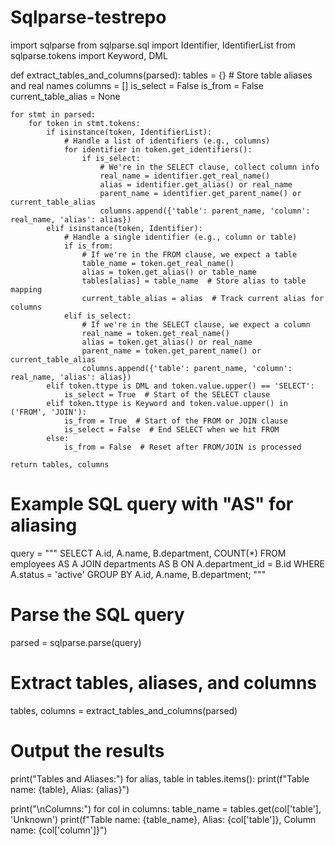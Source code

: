 # Sqlparse-testrepo

import sqlparse
from sqlparse.sql import Identifier, IdentifierList
from sqlparse.tokens import Keyword, DML

def extract_tables_and_columns(parsed):
    tables = {}  # Store table aliases and real names
    columns = []
    is_select = False
    is_from = False
    current_table_alias = None

    for stmt in parsed:
        for token in stmt.tokens:
            if isinstance(token, IdentifierList):
                # Handle a list of identifiers (e.g., columns)
                for identifier in token.get_identifiers():
                    if is_select:
                        # We're in the SELECT clause, collect column info
                        real_name = identifier.get_real_name()
                        alias = identifier.get_alias() or real_name
                        parent_name = identifier.get_parent_name() or current_table_alias
                        columns.append({'table': parent_name, 'column': real_name, 'alias': alias})
            elif isinstance(token, Identifier):
                # Handle a single identifier (e.g., column or table)
                if is_from:
                    # If we're in the FROM clause, we expect a table
                    table_name = token.get_real_name()
                    alias = token.get_alias() or table_name
                    tables[alias] = table_name  # Store alias to table mapping
                    current_table_alias = alias  # Track current alias for columns
                elif is_select:
                    # If we're in the SELECT clause, we expect a column
                    real_name = token.get_real_name()
                    alias = token.get_alias() or real_name
                    parent_name = token.get_parent_name() or current_table_alias
                    columns.append({'table': parent_name, 'column': real_name, 'alias': alias})
            elif token.ttype is DML and token.value.upper() == 'SELECT':
                is_select = True  # Start of the SELECT clause
            elif token.ttype is Keyword and token.value.upper() in ('FROM', 'JOIN'):
                is_from = True  # Start of the FROM or JOIN clause
                is_select = False  # End SELECT when we hit FROM
            else:
                is_from = False  # Reset after FROM/JOIN is processed

    return tables, columns

# Example SQL query with "AS" for aliasing
query = """
SELECT A.id, A.name, B.department, COUNT(*)
FROM employees AS A
JOIN departments AS B ON A.department_id = B.id
WHERE A.status = 'active'
GROUP BY A.id, A.name, B.department;
"""

# Parse the SQL query
parsed = sqlparse.parse(query)

# Extract tables, aliases, and columns
tables, columns = extract_tables_and_columns(parsed)

# Output the results
print("Tables and Aliases:")
for alias, table in tables.items():
    print(f"Table name: {table}, Alias: {alias}")

print("\nColumns:")
for col in columns:
    table_name = tables.get(col['table'], 'Unknown')
    print(f"Table name: {table_name}, Alias: {col['table']}, Column name: {col['column']}")
